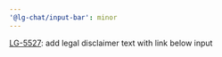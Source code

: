 ```yaml
---
'@lg-chat/input-bar': minor
---
```


[LG-5527](https://jira.mongodb.org/browse/LG-5527): add legal disclaimer text with link below input

